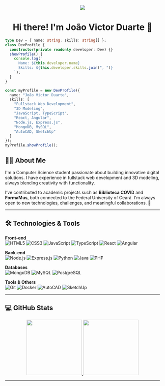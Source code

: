 <div align="center">
  <img src='https://images.weserv.nl/?url=github.com/SrTinny.pn?v=4&h=100&w=100&fit=cover&mask=circle&maxage=7d' />
</div>

<h1 align="center">Hi there! I'm João Victor Duarte 👋</h1>

```typescript
type Dev = { name: string; skills: string[] };
class DevProfile {
  constructor(private readonly developer: Dev) {}
  showProfile() {
    console.log(`
      Name: ${this.developer.name}
      Skills: ${this.developer.skills.join(", ")}
    `);
  }
}

const myProfile = new DevProfile({
  name: "João Victor Duarte",
  skills: [
    "Fullstack Web Development",
    "3D Modeling",
    "JavaScript, TypeScript",
    "React, Angular",
    "Node.js, Express.js",
    "MongoDB, MySQL",
    "AutoCAD, SketchUp"
  ]
});
myProfile.showProfile();
```
## 🧑‍💻 About Me

I'm a Computer Science student passionate about building innovative digital solutions. I have experience in fullstack web development and 3D modeling, always blending creativity with functionality.

I’ve contributed to academic projects such as **Biblioteca COVID** and **FormaMus**, both connected to the Federal University of Ceará. I'm always open to new technologies, challenges, and meaningful collaborations. 🚀

---

## 🛠️ Technologies & Tools

**Front-end**  
![HTML5](https://img.shields.io/badge/HTML5-E34F26?style=for-the-badge&logo=html5&logoColor=white)
![CSS3](https://img.shields.io/badge/CSS3-1572B6?style=for-the-badge&logo=css3&logoColor=white)
![JavaScript](https://img.shields.io/badge/JavaScript-F7DF1E?style=for-the-badge&logo=javascript&logoColor=black)
![TypeScript](https://img.shields.io/badge/TypeScript-3178C6?style=for-the-badge&logo=typescript&logoColor=white)
![React](https://img.shields.io/badge/React-61DAFB?style=for-the-badge&logo=react&logoColor=black)
![Angular](https://img.shields.io/badge/Angular-DD0031?style=for-the-badge&logo=angular&logoColor=white)

**Back-end**  
![Node.js](https://img.shields.io/badge/Node.js-339933?style=for-the-badge&logo=nodedotjs&logoColor=white)
![Express.js](https://img.shields.io/badge/Express.js-000000?style=for-the-badge&logo=express&logoColor=white)
![Python](https://img.shields.io/badge/Python-3776AB?style=for-the-badge&logo=python&logoColor=white)
![Java](https://img.shields.io/badge/Java-007396?style=for-the-badge&logo=java&logoColor=white)
![PHP](https://img.shields.io/badge/PHP-777BB4?style=for-the-badge&logo=php&logoColor=white)

**Databases**  
![MongoDB](https://img.shields.io/badge/MongoDB-47A248?style=for-the-badge&logo=mongodb&logoColor=white)
![MySQL](https://img.shields.io/badge/MySQL-4479A1?style=for-the-badge&logo=mysql&logoColor=white)
![PostgreSQL](https://img.shields.io/badge/PostgreSQL-4169E1?style=for-the-badge&logo=postgresql&logoColor=white)

**Tools & Others**  
![Git](https://img.shields.io/badge/Git-F05032?style=for-the-badge&logo=git&logoColor=white)
![Docker](https://img.shields.io/badge/Docker-2496ED?style=for-the-badge&logo=docker&logoColor=white)
![AutoCAD](https://img.shields.io/badge/AutoCAD-E94E32?style=for-the-badge&logo=autodesk&logoColor=white)
![SketchUp](https://img.shields.io/badge/SketchUp-DA251D?style=for-the-badge&logo=sketchup&logoColor=white)

---

## 💻 GitHub Stats

<div align="center">
  <a href="https://github.com/SrTinny">
    <img height="180em" src="https://github-readme-stats.vercel.app/api?username=SrTinny&show_icons=true&theme=dracula&include_all_commits=true&count_private=true&hide_rank=true"/>
    <img height="180em" src="https://github-readme-stats.vercel.app/api/top-langs/?username=SrTinny&layout=donut&theme=dracula"/>
  </a>
</div>

---


